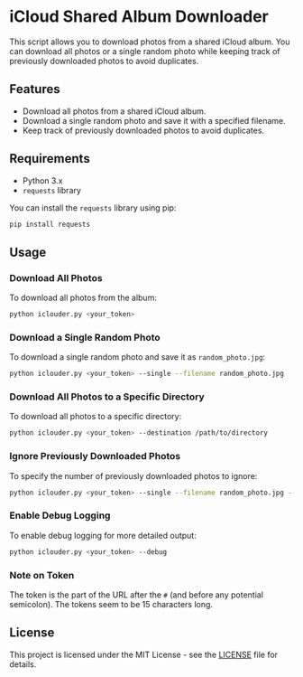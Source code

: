 # iCloud Shared Album Downloader

This script allows you to download photos from a shared iCloud album. You can download all photos or a single random photo while keeping track of previously downloaded photos to avoid duplicates.

## Features

- Download all photos from a shared iCloud album.
- Download a single random photo and save it with a specified filename.
- Keep track of previously downloaded photos to avoid duplicates.

## Requirements

- Python 3.x
- `requests` library

You can install the `requests` library using pip:

```sh
pip install requests
```

## Usage

### Download All Photos

To download all photos from the album:

```sh
python iclouder.py <your_token>
```

### Download a Single Random Photo

To download a single random photo and save it as `random_photo.jpg`:

```sh
python iclouder.py <your_token> --single --filename random_photo.jpg
```

### Download All Photos to a Specific Directory

To download all photos to a specific directory:

```sh
python iclouder.py <your_token> --destination /path/to/directory
```

### Ignore Previously Downloaded Photos

To specify the number of previously downloaded photos to ignore:

```sh
python iclouder.py <your_token> --single --filename random_photo.jpg --ignore 50
```

### Enable Debug Logging

To enable debug logging for more detailed output:

```sh
python iclouder.py <your_token> --debug
```

### Note on Token

The token is the part of the URL after the `#` (and before any potential semicolon). The tokens seem to be 15 characters long.

## License

This project is licensed under the MIT License - see the [LICENSE](LICENSE) file for details.
